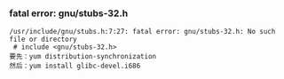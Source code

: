 ### fatal error: gnu/stubs-32.h ###

	/usr/include/gnu/stubs.h:7:27: fatal error: gnu/stubs-32.h: No such file or directory
	 # include <gnu/stubs-32.h>  
	要先：yum distribution-synchronization
	然后：yum install glibc-devel.i686
